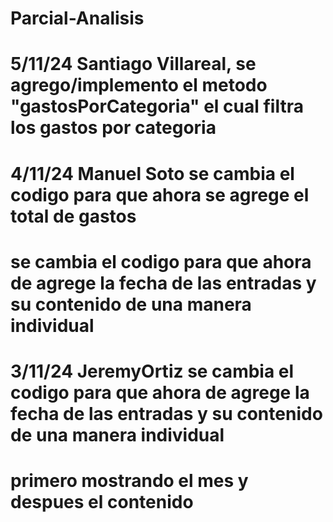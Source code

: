 # Parcial-Analisis
# 5/11/24 Santiago Villareal, se agrego/implemento el metodo "gastosPorCategoria" el cual filtra los gastos por categoria
# 4/11/24 Manuel Soto se cambia el codigo para que ahora se agrege el total de gastos 
# se cambia el codigo para que ahora de agrege la fecha de las entradas y su contenido de una manera individual
# 3/11/24 JeremyOrtiz se cambia el codigo para que ahora de agrege la fecha de las entradas y su contenido de una manera individual
# primero mostrando el mes y despues el contenido 
